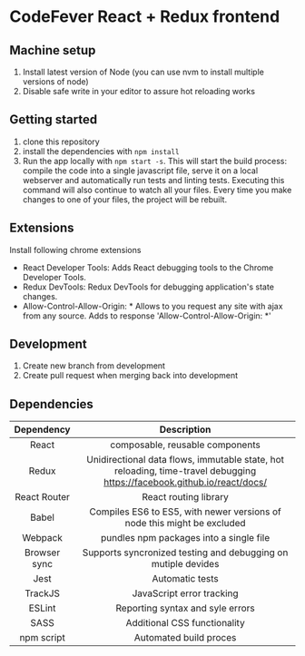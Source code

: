 # CodeFever React + Redux frontend
## Machine setup
1. Install latest version of Node (you can use nvm to install multiple versions of node)
2. Disable safe write in your editor to assure hot reloading works

## Getting started
1. clone this repository
2. install the dependencies with `npm install`
3. Run the app locally with `npm start -s`. This will start the build process: compile the code into a single javascript file, serve it on a local webserver and automatically run tests and linting tests. Executing this command will also continue to watch all your files. Every time you make changes to one of your files, the project will be rebuilt.

## Extensions
Install following chrome extensions
 - React Developer Tools: Adds React debugging tools to the Chrome Developer Tools.
 - Redux DevTools: Redux DevTools for debugging application's state changes.
 - Allow-Control-Allow-Origin: * Allows to you request any site with ajax from any source. Adds to response 'Allow-Control-Allow-Origin: \*'

## Development
1. Create new branch from development
2. Create pull request when merging back into development

## Dependencies
**Dependency**|**Description**
:-----:|:-----:
React|composable, reusable components
Redux|Unidirectional data flows, immutable state, hot reloading, time-travel debugging https://facebook.github.io/react/docs/
React Router|React routing library
Babel|Compiles ES6 to ES5, with newer versions of node this might be excluded
Webpack|pundles npm packages into a single file
Browser sync|Supports syncronized testing and debugging on mutiple devides
Jest|Automatic tests
TrackJS|JavaScript error tracking
ESLint|Reporting syntax and syle errors
SASS|Additional CSS functionality
npm script|Automated build proces
